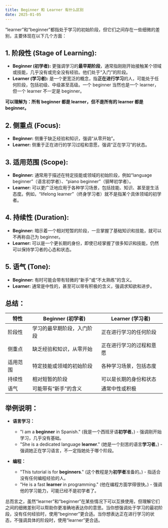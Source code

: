 ```yaml
---
title: Beginner 和 Learner 有什么区别
date: 2025-01-05
---
```

“learner”和“beginner”都指处于学习的初始阶段，但它们之间存在一些细微的差别，主要体现在以下几个方面：

## **1. 阶段性 (Stage of Learning):**

* **Beginner (初学者):**  更强调学习的**最早期阶段**，通常指刚刚开始接触某个领域或技能，几乎没有或完全没有经验。他们处于“入门”的阶段。
* **Learner (学习者):**  是一个更宽泛的概念，指**正在进行学习**的人，可能处于任何阶段，包括初级、中级甚至高级。一个 beginner 当然也是一个 learner，但一个 learner 不一定是 beginner。

**可以理解为：所有 beginner 都是 learner，但不是所有的 learner 都是 beginner。**

## **2. 侧重点 (Focus):**

* **Beginner:** 侧重于缺乏经验和知识，强调“从零开始”。
* **Learner:** 侧重于正在进行的学习过程和意愿，强调“正在学习”的状态。

## **3. 适用范围 (Scope):**

* **Beginner:** 通常用于描述在特定技能或领域的初始阶段，例如“language beginner”（语言初学者）、“piano beginner”（钢琴初学者）。
* **Learner:**  可以更广泛地应用于各种学习场景，包括技能、知识、甚至是生活态度。例如，“lifelong learner”（终身学习者）就不是指某个具体领域的初学者。

## **4. 持续性 (Duration):**

* **Beginner:**  暗示着一个相对短暂的阶段，一旦掌握了基础知识和技能，就可以不再称自己为 beginner。
* **Learner:**  可以是一个更长期的身份，即使已经掌握了很多知识和技能，仍然可以保持学习者的心态和状态。

## **5. 语气 (Tone):**

* **Beginner:**  有时可能会带有轻微的“新手”或“不太熟练”的含义。
* **Learner:**  通常是中性的，甚至可以带有积极的含义，强调求知欲和进步。

## **总结：**

| 特性     | Beginner (初学者)          | Learner (学习者)         |
| -------- | -------------------------- | ------------------------ |
| 阶段性   | 学习的最早期阶段，入门阶段 | 正在进行学习的任何阶段   |
| 侧重点   | 缺乏经验和知识，从零开始   | 正在进行学习的过程和意愿 |
| 适用范围 | 特定技能或领域的初始阶段   | 各种学习场景，包括态度   |
| 持续性   | 相对短暂的阶段             | 可以是长期的身份和状态   |
| 语气     | 可能带有“新手”的含义       | 通常中性或积极           |

## **举例说明：**

* **语言学习：**
    * "I am a **beginner** in Spanish." (我是一个西班牙语**初学者**。) - 强调刚开始学习，几乎没有基础。
    * "She is a dedicated language **learner**." (她是一个刻苦的语言**学习者**。) -  强调她正在学习语言，不一定指她处于哪个阶段。

* **编程：**
    * "This tutorial is for **beginners**." (这个教程是为**初学者**准备的。) -  指适合没有任何编程经验的人。
    * "He is a fast **learner** in programming." (他在编程方面学得很快。) -  强调他的学习能力，可能已经不是初学者了。

总而言之，虽然“learner”和“beginner”在某些情况下可以互换使用，但理解它们之间的细微差别可以帮助你更准确地表达你的意思。当你想强调处于学习的最初阶段，没有任何经验时，使用“beginner”更合适。当你想表达正在进行学习的状态，不强调具体的阶段时，使用“learner”更合适。
